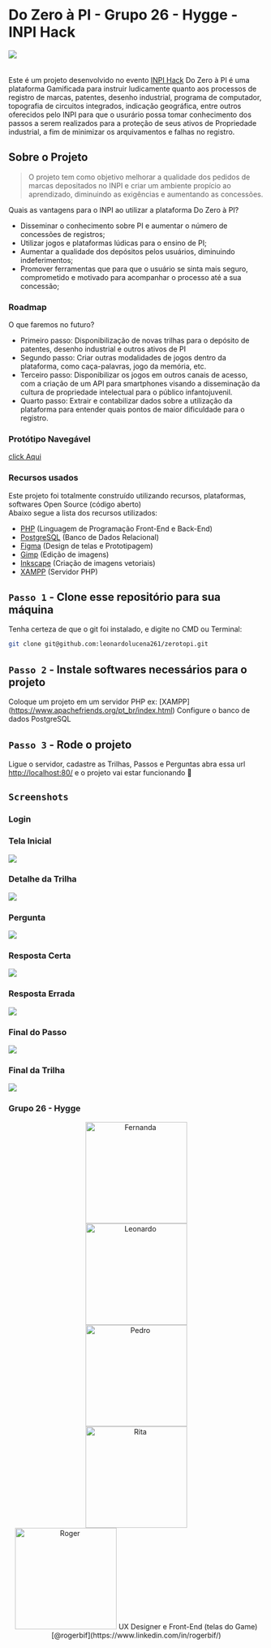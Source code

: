 # Do Zero à PI - Grupo 26 - Hygge - INPI Hack
![](https://raw.githubusercontent.com/rogerbif/rogerbif.github.io/master/assets/img/inpi/LogoZerotoPi.png)
</br>
</br>
</br>
Este é um projeto desenvolvido no evento [INPI Hack](https://www.gov.br/inpi/pt-br/hackathon)
Do Zero à PI é uma plataforma Gamificada para instruir ludicamente quanto aos processos de registro de
marcas, patentes, desenho industrial, programa de computador, topografia de circuitos integrados, 
indicação geográfica, entre outros oferecidos pelo INPI para que o usurário possa tomar
conhecimento dos passos a serem realizados para a proteção de seus ativos de Propriedade industrial, 
a fim de minimizar os arquivamentos e falhas no registro.

## Sobre o Projeto
> O projeto tem como objetivo melhorar a qualidade dos pedidos de marcas depositados 
no INPI e criar um ambiente propício ao aprendizado, diminuindo as exigências e aumentando as concessões.

Quais as vantagens para o INPI ao utilizar a plataforma Do Zero à PI? 
- Disseminar o conhecimento sobre PI e aumentar o número de concessões de registros;
- Utilizar jogos e plataformas lúdicas para o ensino de PI;
- Aumentar a qualidade dos depósitos pelos usuários, diminuindo indeferimentos;
- Promover ferramentas que para que o usuário se sinta mais seguro, comprometido e motivado para acompanhar o processo até a sua concessão;

### Roadmap 
O que faremos no futuro?

- Primeiro passo: Disponibilização de novas trilhas para o depósito de patentes, desenho industrial e outros ativos de PI
- Segundo passo: Criar outras modalidades de jogos dentro da plataforma, como caça-palavras, jogo da memória, etc.
- Terceiro passo: Disponibilizar os jogos em outros canais de acesso, com a criação de um API para smartphones visando a disseminação da cultura de propriedade intelectual para o público infantojuvenil.
- Quarto passo: Extrair e contabilizar dados sobre a utilização da plataforma para entender quais pontos de maior dificuldade para o registro.

### Protótipo Navegável  
[click Aqui](https://www.figma.com/proto/WlIAMvbG0El9tl6OLRwUp6/Do-Zero-%C3%A0-PI?node-id=1%3A2&scaling=min-zoom)

### Recursos usados 

Este projeto foi totalmente construído utilizando recursos, plataformas, softwares Open Source (código aberto)<br/>
Abaixo segue a lista dos recursos utilizados:

- [PHP](https://www.php.net/) (Linguagem de Programação Front-End e Back-End)
- [PostgreSQL](https://www.postgresql.org/) (Banco de Dados Relacional)
- [Figma](https://www.figma.com/) (Design de telas e Prototipagem)
- [Gimp](https://www.gimp.org/) (Edição de imagens)
- [Inkscape](https://inkscape.org/pt-br/) (Criação de imagens vetoriais)
- [XAMPP](https://www.apachefriends.org/pt_br/index.html) (Servidor PHP)

## `Passo 1` - Clone esse repositório para sua máquina

Tenha certeza de que o git foi instalado, e digite no CMD ou Terminal:

```bash
git clone git@github.com:leonardolucena261/zerotopi.git
```

## `Passo 2` - Instale softwares necessários para o projeto

Coloque um projeto em um servidor PHP ex: [XAMPP] (https://www.apachefriends.org/pt_br/index.html)
Configure o banco de dados PostgreSQL 

## `Passo 3` - Rode o projeto

Ligue o servidor, cadastre as Trilhas, Passos e Perguntas
abra essa url [http://localhost:80/](http://localhost:80/) e o projeto vai estar funcionando 🎉

## `Screenshots`

### Login

### Tela Inicial
![](https://raw.githubusercontent.com/rogerbif/rogerbif.github.io/master/assets/img/inpi/home.png)

### Detalhe da Trilha
![](https://raw.githubusercontent.com/rogerbif/rogerbif.github.io/master/assets/img/inpi/trilhadetalhe.png)

### Pergunta
![](https://raw.githubusercontent.com/rogerbif/rogerbif.github.io/master/assets/img/inpi/trilhapergunta.png)

### Resposta Certa
![](https://raw.githubusercontent.com/rogerbif/rogerbif.github.io/master/assets/img/inpi/trilharespostaCerta.png)

### Resposta Errada
![](https://raw.githubusercontent.com/rogerbif/rogerbif.github.io/master/assets/img/inpi/trilharespostaErrada.png)

### Final do Passo
![](https://raw.githubusercontent.com/rogerbif/rogerbif.github.io/master/assets/img/inpi/finalPasso.png)

### Final da Trilha
![](https://raw.githubusercontent.com/rogerbif/rogerbif.github.io/master/assets/img/inpi/finalTrilha.png)

### Grupo 26 - Hygge
<div align="center">

  <div>
  <img src="https://raw.githubusercontent.com/rogerbif/rogerbif.github.io/master/assets/img/inpi/FernandaLefevre.jpeg" alt="Fernanda" width="200" height="200">
  
  </div>

  <div>
  <img src="https://raw.githubusercontent.com/rogerbif/rogerbif.github.io/master/assets/img/inpi/LeonardoSucena.jpeg" alt="Leonardo" width="200" height="200">

  </div>

  <div>
  <img src="https://raw.githubusercontent.com/rogerbif/rogerbif.github.io/master/assets/img/inpi/PedroFranca.jpeg" alt="Pedro" width="200" height="200">

  </div>

  <div>
    <img src="https://raw.githubusercontent.com/rogerbif/rogerbif.github.io/master/assets/img/inpi/RitaMeirelles.jpeg" alt="Rita" width="200" height="200">
  
  </div>

  <div>
    <img src="https://raw.githubusercontent.com/rogerbif/rogerbif.github.io/master/assets/img/inpi/RogerBif.jpeg" alt="Roger" width="200" height="200">
    UX Designer e Front-End (telas do Game)
    [@rogerbif](https://www.linkedin.com/in/rogerbif/)
  </div>

</div>
